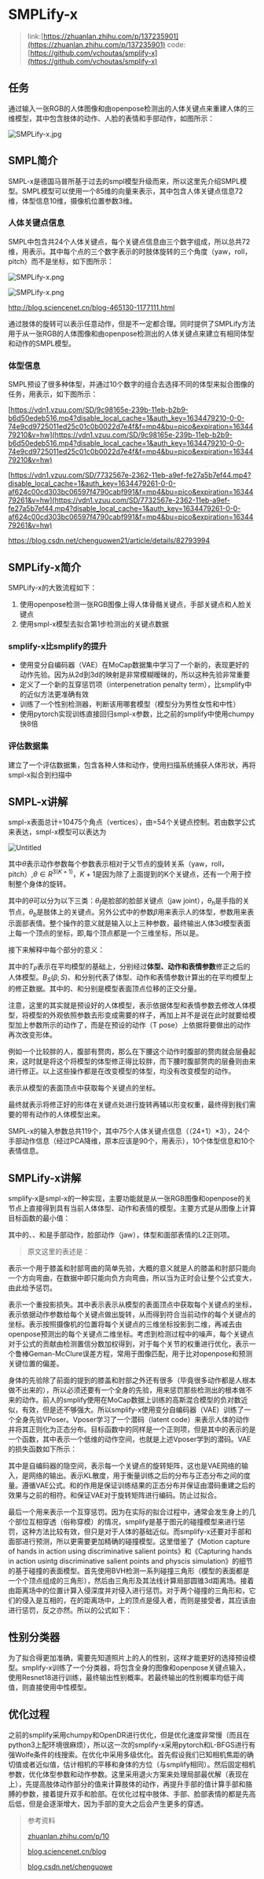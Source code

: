 # SMPLify-x

> link:[https://zhuanlan.zhihu.com/p/137235901](https://zhuanlan.zhihu.com/p/137235901)
code:[https://github.com/vchoutas/smplify-x](https://github.com/vchoutas/smplify-x)
> 

## 任务

通过输入一张RGB的人体图像和由openpose检测出的人体关键点来重建人体的三维模型，其中包含肢体的动作、人脸的表情和手部动作，如图所示：

![SMPLify-x.jpg](https://dracula-images.oss-cn-beijing.aliyuncs.com/draculadraculav2-ab3a993e4d09386612d22a876f53653e_720w.jpg)

## SMPL简介

SMPL-x是德国马普所基于过去的smpl模型升级而来，所以这里先介绍SMPL模型。SMPL模型可以使用一个85维的向量来表示，其中包含人体关键点信息72维，体型信息10维，摄像机位置参数3维。

### 人体关键点信息

SMPL中包含共24个人体关键点，每个关键点信息由三个数字组成，所以总共72维，用表示。其中每个点的三个数字表示的时肢体旋转的三个角度（yaw，roll，pitch）而不是坐标，如下图所示：

![SMPLify-x.png](https://dracula-images.oss-cn-beijing.aliyuncs.com/draculav2-f6b5d942e038cf6247dda1f38a8fd341_720w.png)

![SMPLify-x.png](https://dracula-images.oss-cn-beijing.aliyuncs.com/draculav2-d777221bd79ca0b31d5c0b76afa4059a_720w.png)

http://blog.sciencenet.cn/blog-465130-1177111.html

通过肢体的旋转可以表示任意动作，但是不一定都合理。同时提供了SMPLify方法用于从一张RGB的人体图像和由openpose检测出的人体关键点来建立有相同体型和动作的SMPL模型。

### 体型信息

SMPL预设了很多种体型，并通过10个数字的组合去选择不同的体型来拟合图像的任务，用表示，如下图所示：

[https://vdn1.vzuu.com/SD/9c98165e-239b-11eb-b2b9-b6d50edeb516.mp4?disable_local_cache=1&auth_key=1634479210-0-0-74e9cd9725011ed25c01c0b0022d7e4f&f=mp4&bu=pico&expiration=1634479210&v=hw](https://vdn1.vzuu.com/SD/9c98165e-239b-11eb-b2b9-b6d50edeb516.mp4?disable_local_cache=1&auth_key=1634479210-0-0-74e9cd9725011ed25c01c0b0022d7e4f&f=mp4&bu=pico&expiration=1634479210&v=hw)

[https://vdn1.vzuu.com/SD/7732567e-2362-11eb-a9ef-fe27a5b7ef44.mp4?disable_local_cache=1&auth_key=1634479261-0-0-af624c00cd303bc06597f4790cabf991&f=mp4&bu=pico&expiration=1634479261&v=hw](https://vdn1.vzuu.com/SD/7732567e-2362-11eb-a9ef-fe27a5b7ef44.mp4?disable_local_cache=1&auth_key=1634479261-0-0-af624c00cd303bc06597f4790cabf991&f=mp4&bu=pico&expiration=1634479261&v=hw)

https://blog.csdn.net/chenguowen21/article/details/82793994

## SMPLify-x简介

SMPLify-x的大致流程如下：

1. 使用openpose检测一张RGB图像上得人体骨骼关键点，手部关键点和人脸关键点
2. 使用smpl-x模型去拟合第1步检测出的关键点数据

### smplify-x比smplify的提升

- 使用变分自编码器（VAE）在MoCap数据集中学习了一个新的，表现更好的动作先验。因为从2d到3d的映射是非常模糊暧昧的，所以这种先验非常重要
- 定义了一个新的互穿惩罚项（interpenetration penalty term），比smplify中的近似方法更准确有效
- 训练了一个性别检测器，判断该用哪套模型（模型分为男性女性和中性）
- 使用pytorch实现训练直接回归smpl-x参数，比之前的smplify中使用chumpy快8倍

### 评估数据集

建立了一个评估数据集，包含各种人体和动作，使用扫描系统捕获人体形状，再将smpl-x拟合到扫描中

## SMPL-x讲解

smpl-x表面总计=10475个角点（vertices），由=54个关键点控制。若由数学公式来表达，smpl-x模型可以表达为

![Untitled](https://dracula-images.oss-cn-beijing.aliyuncs.com/draculaUntitled.png)

其中$\theta$表示动作参数每个参数表示相对于父节点的旋转关系（yaw，roll，pitch）,$\theta\in{R^{3(K+1)}}$，$K+1$是因为除了上面提到的K个关键点，还有一个用于控制整个身体的旋转。

其中的$\theta$可以分为以下三类：$\theta_f$是脸部的脸部关键点（jaw joint），$\theta_h$是手指的关节点，$\theta_b$是肢体上的关键点。另外公式中的参数$\beta$用来表示人的体型，参数用来表示面部表情。整个操作的意义就是输入以上三种参数，最终输出人体3d模型表面上每一个顶点的坐标，即,每个顶点都是一个三维坐标，所以是。

接下来解释中每个部分的意义：

其中的$T_P$表示在平均模型的基础上，分别经过**体型、动作和表情参数**修正之后的人体模型。$B_S(\beta;S)$、和分别代表了体型、动作和表情参数计算出的在平均模型上的修正数据。其中的、和分别是模型表面顶点位移的正交分量。

注意，这里的其实就是预设好的人体模型，表示依据体型和表情参数去修改人体模型，将模型的外观依照参数去形变成需要的样子，再加上并不是说在此时就要给模型加上参数所示的动作了，而是在预设的动作（T pose）上依据将要做出的动作再次改变形体。

例如一个比较胖的人，腹部有赘肉，那么在下腰这个动作时腹部的赘肉就会层叠起来，这时就是将这个将模型的体型修正得比较胖，而下腰时腹部赘肉的层叠则由来进行修正。以上这些操作都是在改变模型的体型，均没有改变模型的动作。

表示从模型的表面顶点中获取每个关键点的坐标。

最终就表示将修正好的形体在关键点处进行旋转再辅以形变权重，最终得到我们需要的带有动作的人体模型出来。

SMPL-x的输入参数总共119个，其中75个人体关键点信息（（24+1）×3），24个手部动作信息（经过PCA降维，原本应该是90个，用表示），10个体型信息和10个表情信息。

## SMPLify-x讲解

smplify-x是smpl-x的一种实现，主要功能就是从一张RGB图像和openpose的关节点上直接得到具有当前人体体型、动作和表情的模型。主要方式是从图像上计算目标函数的最小值：

其中的、、和是手部动作，脸部动作（jaw），体型和面部表情的L2正则项。

> 原文这里的表述是：
> 

表示一个用于膝盖和肘部弯曲的简单先验，大概的意义就是人的膝盖和肘部只能向一个方向弯曲，在数据中即只能向负方向弯曲，所以当为正时会让整个公式变大，由此给予惩罚。

表示一个重投影损失。其中表示表示从模型的表面顶点中获取每个关键点的坐标，表示依据动作参数给每个关键点做出旋转，从而得到符合当前动作的每个关键点的坐标。表示按照摄像机的位置将每个关键点的三维坐标投影到二维，再减去由openpose预测出的每个关键点二维坐标。考虑到检测过程中的噪声，每个关键点对于公式的贡献由检测置信分数加权得到，对于每个关节的权重进行优化，表示一个鲁棒Geman-McClure误差方程，常用于图像匹配，用于比对openpose和预测关键位置的偏差。

身体的先验除了前面的提到的膝盖和肘部之外还有很多（毕竟很多动作都是人根本做不出来的），所以必须还要有一个全身的先验，用来惩罚那些检测出的根本做不来的动作。前人的smplify使用在MoCap数据上训练的高斯混合模型的负对数近似，有效，但是还不够强大。所以smplify-x使用变分自编码器（VAE）训练了一个全身先验VPoser。Vposer学习了一个潜码（latent code）来表示人体的动作并将其正则化为正态分布。目标函数中的同样是一个正则项，但是其中的表示的是一个函数，其中表示一个低维的动作空间，也就是上述Vposer学到的潜码。VAE的损失函数如下所示：

其中是自编码器的隐空间，表示每一个关键点的旋转矩阵，这也是VAE网络的输入，是网络的输出。表示KL散度，用于衡量训练之后的分布与正态分布之间的度量。遵循VAE公式。和的作用是保证训练结果的正态分布并保证由潜码重建之后的效果与之前的相符。和保证VAE对于旋转矩阵进行编码。防止过拟合。

最后一个用来表示一个互穿惩罚。因为在实际的拟合过程中，通常会发生身上的几个部位互相穿透（俗称穿模）的情况，smplify是基于图元的碰撞模型来进行惩罚，这种方法比较有效，但只是对于人体的基础近似。而smplify-x还要对手部和面部进行预测，所以更需要更加精确的碰撞模型。这里借鉴了《Motion capture of hands in action using discriminative salient points》和《Capturing hands in action usintg discriminative salient points and physcis simulation》的细节的基于碰撞的表面模型。首先使用BVH检测一系列碰撞三角形（模型的表面都是一个个顶点组成的三角形），然后由三角形及其法线计算局部圆锥3d距离场。接着由距离场中的位置计算入侵深度并对侵入进行惩罚。对于两个碰撞的三角形和，它们的侵入是互相的，在的距离场中，上的顶点是侵入者，而则是接受者，其应该由进行惩罚，反之亦然。所以的公式如下：

## 性别分类器

为了拟合得更加准确，需要先知道照片上的人的性别，这样才能更好的选择预设模型。smplify-x训练了一个分类器，将包含全身的图像和openpose关键点输入，使用Resnet18进行训练，最终输出性别概率。若最终输出的性别概率均低于阈值，则直接使用中性模型。

## 优化过程

之前的smplify采用chumpy和OpenDR进行优化，但是优化速度非常慢（而且在python3上配环境很麻烦），所以这一次的smplify-x采用pytorch和L-BFGS进行有强Wolfe条件的线搜索。在优化中采用多级优化。首先假设我们已知相机焦距的确切值或者近似值，估计相机的平移和身体的方位（与smplify相同）。然后固定相机参数，优化体型参数和动作参数。这里采用退火方案来处理局部最优解（表现在上），先提高肢体动作部分的值来计算肢体的动作，再提升手部的值计算手部和胳膊的参数，接着提升双手和脸部。在优化过程中肢体、手部、脸部表情的都是先高后低，但是会逐渐增大，因为手部的变大之后会产生更多的穿透。

> 参考资料
> 
> 
> [zhuanlan.zhihu.com/p/10](https://zhuanlan.zhihu.com/p/105216364)
> 
> [blog.sciencenet.cn/blog](https://link.zhihu.com/?target=http%3A//blog.sciencenet.cn/blog-465130-1177111.html)
> 
> [blog.csdn.net/chenguowe](https://link.zhihu.com/?target=https%3A//blog.csdn.net/chenguowen21/article/details/82793994)